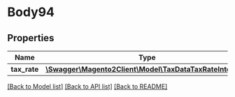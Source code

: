 # Body94

## Properties
Name | Type | Description | Notes
------------ | ------------- | ------------- | -------------
**tax_rate** | [**\Swagger\Magento2Client\Model\TaxDataTaxRateInterface**](TaxDataTaxRateInterface.md) |  | 

[[Back to Model list]](../README.md#documentation-for-models) [[Back to API list]](../README.md#documentation-for-api-endpoints) [[Back to README]](../README.md)


